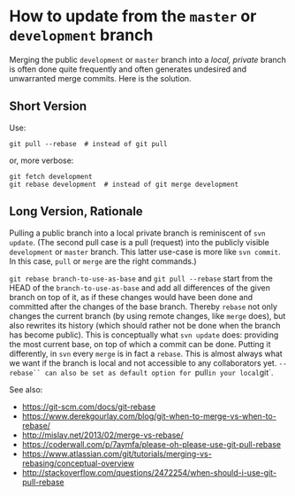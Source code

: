 How to update **from** the `master` or `development` branch
==============================================================================
Merging the public `development` or `master` branch into a _local, private_ 
branch is often done quite frequently and often generates undesired and 
unwarranted merge commits. Here is the solution. 

Short Version
---------------
Use:

```
git pull --rebase  # instead of git pull
```
or, more verbose:
```
git fetch development
git rebase development  # instead of git merge development
```

Long Version, Rationale
--------------------------
Pulling a public branch into a local private branch is reminiscent of `svn update`.
(The second pull case is a pull (request) into the publicly visible `development`
or `master` branch. This latter use-case is more like `svn commit`. In this case,
`pull` or `merge` are the right commands.) 

`git rebase branch-to-use-as-base` and `git pull --rebase` start from the HEAD of 
the `branch-to-use-as-base` and
add all differences of the given branch on top of it, as if these changes would have
been done and committed after the changes of the base branch. Thereby `rebase` not only 
changes the current branch (by using remote changes, like `merge` does), but also rewrites its 
history (which should rather not be done when the branch has become public). 
This is conceptually what `svn update` does: providing the most current base, on top of which a 
commit can be done. Putting it differently, in `svn` every  `merge` is in fact a `rebase`. 
This is almost always what we want if the branch is local and not accessible to any collaborators yet.
`--rebase`` can also be set as default option for `pull` in your local `git`.

See also: 
- https://git-scm.com/docs/git-rebase
- https://www.derekgourlay.com/blog/git-when-to-merge-vs-when-to-rebase/
- http://mislav.net/2013/02/merge-vs-rebase/
- https://coderwall.com/p/7aymfa/please-oh-please-use-git-pull-rebase
- https://www.atlassian.com/git/tutorials/merging-vs-rebasing/conceptual-overview
- http://stackoverflow.com/questions/2472254/when-should-i-use-git-pull-rebase

